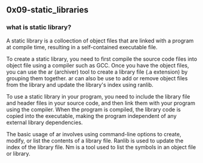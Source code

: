 ## 0x09-static_libraries

### what is static library?

A static library is a colloection of object files that are linked with a program at compile time, resulting in a self-contained executable file.

To create a static library, you need to first compile the source code files into object file using a compiler such as GCC. Once you have the object files, you can use the ar (archiver) tool to create a library file (.a extension) by grouping them together. ar can also be use to add or remove object files from the library and update the library's index using ranlib.

To use a static library in your program, you need to include the library file and header files in your source code, and then link them with your program using the compiler. When the program is compiled, the library code is copied into the executable, making the program independent of any external library dependencies.

The basic usage of ar involves using command-line options to create, modify, or list the contents of a library file. Ranlib is used to update the index of the library file. Nm is a tool used to list the symbols in an object file or library.
